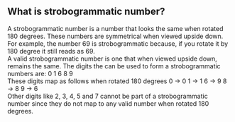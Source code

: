 ## What is strobogrammatic number?
A strobogrammatic number is a number that looks the same when rotated 180 degrees. These numbers are symmetrical when viewed upside down.
For example, the number 69 is strobogrammatic because, if you rotate it by 180 degree it still reads as 69.
<br>
A valid strobogrammatic number is one that when viewed upside down, remains the same. The digits the can be used to form a strobogrammatic numbers are: 0 1 6 8 9
<br> These digits map as follows when rotated 180 degrees
0 -> 0
1 -> 1
6 -> 9
8 -> 8
9 -> 6
<br> Other digits like 2, 3, 4, 5 and 7 cannot be part of a strobogrammatic number since they do not map to any valid number when rotated 180 degrees.